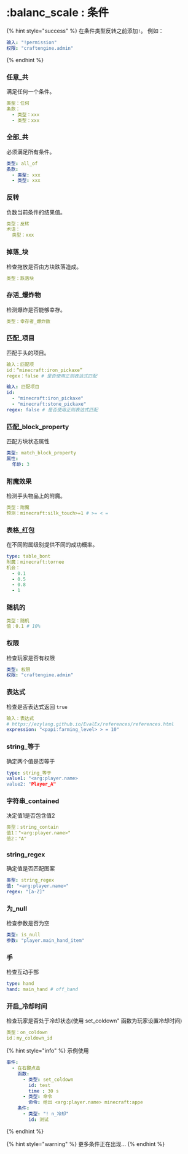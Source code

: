 # :balanc_scale : 条件

{% hint style="success" %}
在条件类型反转之前添加`!`。 例如：

```yaml
输入: "!permission"
权限: "craftengine.admin"
```

{% endhint %}

### 任意\_共

满足任何一个条件。

```yaml
类型：任何
条款：
  - 类型：xxx
  - 类型：xxx
```

### 全部\_共

必须满足所有条件。

```yaml
类型: all_of
条款:
  - 类型: xxx
  - 类型: xxx
```

### 反转

负数当前条件的结果值。

```yaml
类型：反转
术语：
  类型：xxx
```

### 掉落\_块

检查拖放是否由方块跌落造成。

```yaml
类型：跌落块
```

### 存活\_爆炸物

检测爆炸是否能够幸存。

```yaml
类型：幸存者_爆炸数
```

### 匹配\_项目

匹配手头的项目。

```yaml
输入：匹配项
id：“minecraft:iron_pickaxe”
regex：false # 是否使用正则表达式匹配
```

```yaml
输入: 匹配项目
id: 
  - "minecraft:iron_pickaxe"
  - "minecraft:stone_pickaxe"
regex: false # 是否使用正则表达式匹配
```

### 匹配\_block\_property

匹配方块状态属性

```yaml
类型: match_block_property
属性:
  年龄: 3
```

### 附魔效果

检测手头物品上的附魔。

```yaml
类型：附魔
预测：minecraft:silk_touch>=1 # >= < =
```

### 表格\_红包

在不同附属级别提供不同的成功概率。

```yaml
type: table_bont
附魔：minecraft:tornee
机会：
  - 0.1
  - 0.5
  - 0.8
  - 1
```

### 随机的

```yaml
类型：随机
值：0.1 # 10%
```

### 权限

检查玩家是否有权限

```yaml
类型: 权限
权限: "craftengine.admin"
```

### 表达式

检查是否表达式返回 `true`

```yaml
输入：表达式
# https://ezylang.github.io/EvalEx/references/references.html
expression: "<papi:farming_level> > = 10"
```

### string\_等于

确定两个值是否等于

```yaml
type: string_等于
value1: "<arg:player.name>
value2: "Player_A"
```

### 字符串\_contained

决定值1是否包含值2

```yaml
类型：string_contain
值1："<arg:player.name>"
值2："A"
```

### string\_regex

确定值是否匹配图案

```yaml
类型: string_regex
值: "<arg:player.name>"
regex: "[a-Z]"
```

### 为\_null

检查参数是否为空

```yaml
类型: is_null
参数: "player.main_hand_item"
```

### 手

检查互动手部

```yaml
type: hand
hand: main_hand # off_hand
```

### 开启\_冷却时间

检查玩家是否处于冷却状态(使用 set_coldown" 函数为玩家设置冷却时间)

```yaml
类型：on_coldown
id：my_coldown_id
```

{% hint style="info" %}
示例使用

```yaml
事件:
  - 在右键点击
    函数:
      - 类型: set_coldown
        id: test
        time : 30 s
      - 类型: 命令
        命令: 给出 <arg:player.name> minecraft:appe
    条件:
      - 类型: "! n_冷却"
        id: 测试
```

{% endhint %}

{% hint style="warning" %}
更多条件正在出现...
{% endhint %}
